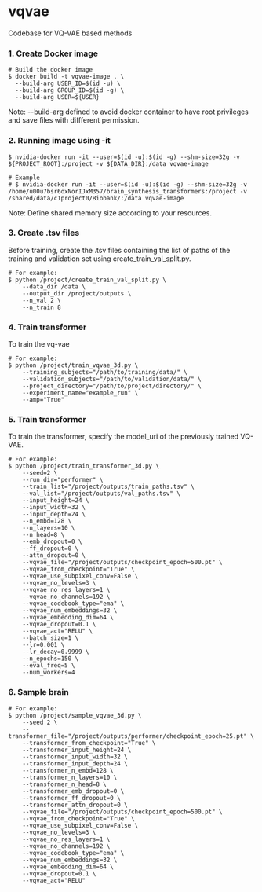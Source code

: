 # vqvae
Codebase for VQ-VAE based methods

### 1. Create Docker image
```
# Build the docker image
$ docker build -t vqvae-image . \
  --build-arg USER_ID=$(id -u) \
  --build-arg GROUP_ID=$(id -g) \
  --build-arg USER=${USER}
```
Note: --build-arg defined to avoid docker container to have root privileges and save files with diffferent permission. 

### 2. Running image using -it
```
$ nvidia-docker run -it --user=$(id -u):$(id -g) --shm-size=32g -v ${PROJECT_ROOT}:/project -v ${DATA_DIR}:/data vqvae-image

# Example
# $ nvidia-docker run -it --user=$(id -u):$(id -g) --shm-size=32g -v /home/u00u7bsr6oxNorIJxM357/brain_synthesis_transformers:/project -v /shared/data/c1project0/Biobank/:/data vqvae-image
```
Note: Define shared memory size according to your resources.

### 3. Create .tsv files
Before training, create the .tsv files containing the list of paths of the training and validation set using create_train_val_split.py.
```
# For example:
$ python /project/create_train_val_split.py \
    --data_dir /data \
    --output_dir /project/outputs \
    --n_val 2 \
    --n_train 8
```

### 4. Train transformer
To train the vq-vae
```
# For example:
$ python /project/train_vqvae_3d.py \
    --training_subjects="/path/to/training/data/" \
    --validation_subjects="/path/to/validation/data/" \
    --project_directory="/path/to/project/directory/" \
    --experiment_name="example_run" \
    --amp="True"
```

### 5. Train transformer
To train the transformer, specify the model_uri of the previously trained VQ-VAE.
```
# For example:
$ python /project/train_transformer_3d.py \
    --seed=2 \
    --run_dir="performer" \
    --train_list="/project/outputs/train_paths.tsv" \
    --val_list="/project/outputs/val_paths.tsv" \
    --input_height=24 \
    --input_width=32 \
    --input_depth=24 \
    --n_embd=128 \
    --n_layers=10 \
    --n_head=8 \
    --emb_dropout=0 \
    --ff_dropout=0 \
    --attn_dropout=0 \
    --vqvae_file="/project/outputs/checkpoint_epoch=500.pt" \
    --vqvae_from_checkpoint="True" \
    --vqvae_use_subpixel_conv=False \
    --vqvae_no_levels=3 \
    --vqvae_no_res_layers=1 \
    --vqvae_no_channels=192 \
    --vqvae_codebook_type="ema" \
    --vqvae_num_embeddings=32 \
    --vqvae_embedding_dim=64 \
    --vqvae_dropout=0.1 \
    --vqvae_act="RELU" \
    --batch_size=1 \
    --lr=0.001 \
    --lr_decay=0.9999 \
    --n_epochs=150 \
    --eval_freq=5 \
    --num_workers=4
```

### 6. Sample brain 
```
# For example:
$ python /project/sample_vqvae_3d.py \
    --seed 2 \
    --transformer_file="/project/outputs/performer/checkpoint_epoch=25.pt" \
    --transformer_from_checkpoint="True" \
    --transformer_input_height=24 \
    --transformer_input_width=32 \
    --transformer_input_depth=24 \
    --transformer_n_embd=128 \
    --transformer_n_layers=10 \
    --transformer_n_head=8 \
    --transformer_emb_dropout=0 \
    --transformer_ff_dropout=0 \
    --transformer_attn_dropout=0 \
    --vqvae_file="/project/outputs/checkpoint_epoch=500.pt" \
    --vqvae_from_checkpoint="True" \
    --vqvae_use_subpixel_conv=False \
    --vqvae_no_levels=3 \
    --vqvae_no_res_layers=1 \
    --vqvae_no_channels=192 \
    --vqvae_codebook_type="ema" \
    --vqvae_num_embeddings=32 \
    --vqvae_embedding_dim=64 \
    --vqvae_dropout=0.1 \
    --vqvae_act="RELU"
```
